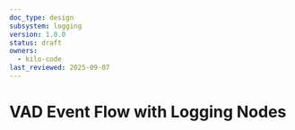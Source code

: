 ```yaml
---
doc_type: design
subsystem: logging
version: 1.0.0
status: draft
owners:
  - kilo-code
last_reviewed: 2025-09-07
---
```


# VAD Event Flow with Logging Nodes
